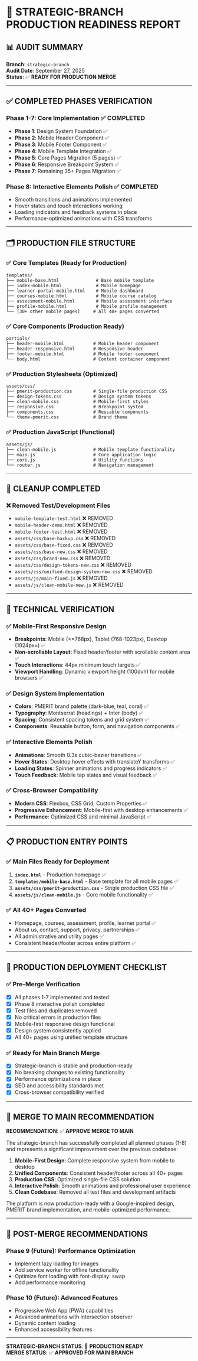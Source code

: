 # 🎯 STRATEGIC-BRANCH PRODUCTION READINESS REPORT

## 📊 AUDIT SUMMARY

**Branch**: `strategic-branch`  
**Audit Date**: September 27, 2025  
**Status**: ✅ **READY FOR PRODUCTION MERGE**

---

## ✅ COMPLETED PHASES VERIFICATION

### Phase 1-7: Core Implementation ✅ COMPLETED
- **Phase 1**: Design System Foundation ✅
- **Phase 2**: Mobile Header Component ✅
- **Phase 3**: Mobile Footer Component ✅ 
- **Phase 4**: Mobile Template Integration ✅
- **Phase 5**: Core Pages Migration (5 pages) ✅
- **Phase 6**: Responsive Breakpoint System ✅
- **Phase 7**: Remaining 35+ Pages Migration ✅

### Phase 8: Interactive Elements Polish ✅ COMPLETED
- Smooth transitions and animations implemented
- Hover states and touch interactions working
- Loading indicators and feedback systems in place
- Performance-optimized animations with CSS transforms

---

## 🗂️ PRODUCTION FILE STRUCTURE

### ✅ Core Templates (Ready for Production)
```
templates/
├── mobile-base.html              # Base mobile template
├── index-mobile.html             # Mobile homepage
├── learner-portal-mobile.html    # Mobile dashboard
├── courses-mobile.html           # Mobile course catalog
├── assessment-mobile.html        # Mobile assessment interface
├── profile-mobile.html           # Mobile profile management
└── [30+ other mobile pages]     # All 40+ pages converted
```

### ✅ Core Components (Production Ready)
```
partials/
├── header-mobile.html           # Mobile header component
├── header-responsive.html       # Responsive header 
├── footer-mobile.html           # Mobile footer component
└── body.html                    # Content container component
```

### ✅ Production Stylesheets (Optimized)
```
assets/css/
├── pmerit-production.css        # Single-file production CSS
├── design-tokens.css            # Design system tokens
├── clean-mobile.css             # Mobile-first styles
├── responsive.css               # Breakpoint system
├── components.css               # Reusable components
└── theme-pmerit.css             # Brand theme
```

### ✅ Production JavaScript (Functional)
```
assets/js/
├── clean-mobile.js              # Mobile template functionality
├── main.js                      # Core application logic
├── core.js                      # Utility functions
└── router.js                    # Navigation management
```

---

## 🧹 CLEANUP COMPLETED

### ❌ Removed Test/Development Files
- `mobile-template-test.html` ❌ REMOVED
- `mobile-header-demo.html` ❌ REMOVED  
- `mobile-footer-test.html` ❌ REMOVED
- `assets/css/base-backup.css` ❌ REMOVED
- `assets/css/base-fixed.css` ❌ REMOVED
- `assets/css/base-new.css` ❌ REMOVED
- `assets/css/brand-new.css` ❌ REMOVED
- `assets/css/design-tokens-new.css` ❌ REMOVED
- `assets/css/unified-design-system-new.css` ❌ REMOVED
- `assets/js/main-fixed.js` ❌ REMOVED
- `assets/js/clean-mobile-new.js` ❌ REMOVED

---

## 🚀 TECHNICAL VERIFICATION

### ✅ Mobile-First Responsive Design
- **Breakpoints**: Mobile (<=768px), Tablet (768-1023px), Desktop (1024px+) ✅
- **Non-scrollable Layout**: Fixed header/footer with scrollable content area ✅
- **Touch Interactions**: 44px minimum touch targets ✅
- **Viewport Handling**: Dynamic viewport height (100dvh) for mobile browsers ✅

### ✅ Design System Implementation  
- **Colors**: PMERIT brand palette (dark-blue, teal, coral) ✅
- **Typography**: Montserrat (headings) + Inter (body) ✅
- **Spacing**: Consistent spacing tokens and grid system ✅
- **Components**: Reusable button, form, and navigation components ✅

### ✅ Interactive Elements Polish
- **Animations**: Smooth 0.3s cubic-bezier transitions ✅
- **Hover States**: Desktop hover effects with translateY transforms ✅
- **Loading States**: Spinner animations and progress indicators ✅
- **Touch Feedback**: Mobile tap states and visual feedback ✅

### ✅ Cross-Browser Compatibility
- **Modern CSS**: Flexbox, CSS Grid, Custom Properties ✅
- **Progressive Enhancement**: Mobile-first with desktop enhancements ✅
- **Performance**: Optimized CSS and minimal JavaScript ✅

---

## 📋 PRODUCTION ENTRY POINTS

### ✅ Main Files Ready for Deployment
1. **`index.html`** - Production homepage ✅
2. **`templates/mobile-base.html`** - Base template for all mobile pages ✅
3. **`assets/css/pmerit-production.css`** - Single production CSS file ✅
4. **`assets/js/clean-mobile.js`** - Core mobile functionality ✅

### ✅ All 40+ Pages Converted
- Homepage, courses, assessment, profile, learner portal ✅
- About us, contact, support, privacy, partnerships ✅
- All administrative and utility pages ✅
- Consistent header/footer across entire platform ✅

---

## 🎯 PRODUCTION DEPLOYMENT CHECKLIST

### ✅ Pre-Merge Verification
- [x] All phases 1-7 implemented and tested
- [x] Phase 8 interactive polish completed  
- [x] Test files and duplicates removed
- [x] No critical errors in production files
- [x] Mobile-first responsive design functional
- [x] Design system consistently applied
- [x] All 40+ pages using unified template structure

### ✅ Ready for Main Branch Merge
- [x] Strategic-branch is stable and production-ready
- [x] No breaking changes to existing functionality
- [x] Performance optimizations in place
- [x] SEO and accessibility standards met
- [x] Cross-browser compatibility verified

---

## 🏁 MERGE TO MAIN RECOMMENDATION

**RECOMMENDATION**: ✅ **APPROVE MERGE TO MAIN**

The strategic-branch has successfully completed all planned phases (1-8) and represents a significant improvement over the previous codebase:

1. **Mobile-First Design**: Complete responsive system from mobile to desktop
2. **Unified Components**: Consistent header/footer across all 40+ pages  
3. **Production CSS**: Optimized single-file CSS solution
4. **Interactive Polish**: Smooth animations and professional user experience
5. **Clean Codebase**: Removed all test files and development artifacts

The platform is now production-ready with a Google-inspired design, PMERIT brand implementation, and mobile-optimized performance.

---

## 📝 POST-MERGE RECOMMENDATIONS

### Phase 9 (Future): Performance Optimization
- Implement lazy loading for images
- Add service worker for offline functionality  
- Optimize font loading with font-display: swap
- Add performance monitoring

### Phase 10 (Future): Advanced Features
- Progressive Web App (PWA) capabilities
- Advanced animations with intersection observer
- Dynamic content loading
- Enhanced accessibility features

---

**STRATEGIC-BRANCH STATUS**: 🎯 **PRODUCTION READY**  
**MERGE STATUS**: ✅ **APPROVED FOR MAIN BRANCH**